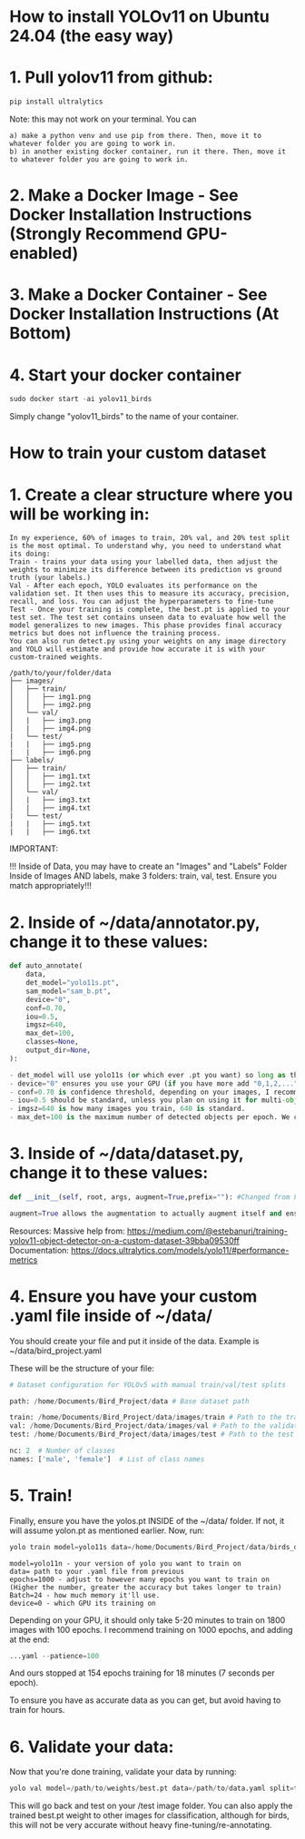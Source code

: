 # How to install YOLOv11 on Ubuntu 24.04 (the easy way)

# 1. Pull yolov11 from github:

```python
pip install ultralytics
```

Note: this may not work on your terminal. You can
```
a) make a python venv and use pip from there. Then, move it to whatever folder you are going to work in. 
b) in another existing docker container, run it there. Then, move it to whatever folder you are going to work in.
```

# 2. Make a Docker Image - See Docker Installation Instructions (Strongly Recommend GPU-enabled)

# 3. Make a Docker Container - See Docker Installation Instructions (At Bottom)

# 4. Start your docker container

```python
sudo docker start -ai yolov11_birds
````
Simply change "yolov11_birds" to the name of your container.

# How to train your custom dataset

# 1. Create a clear structure where you will be working in:
```
In my experience, 60% of images to train, 20% val, and 20% test split is the most optimal. To understand why, you need to understand what its doing:
Train - trains your data using your labelled data, then adjust the weights to minimize its difference between its prediction vs ground truth (your labels.)
Val - After each epoch, YOLO evaluates its performance on the validation set. It then uses this to measure its accuracy, precision, recall, and loss. You can adjust the hyperparameters to fine-tune
Test - Once your training is complete, the best.pt is applied to your test set. The test set contains unseen data to evaluate how well the model generalizes to new images. This phase provides final accuracy metrics but does not influence the training process.
You can also run detect.py using your weights on any image directory and YOLO will estimate and provide how accurate it is with your custom-trained weights.
```
```
/path/to/your/folder/data
├── images/
│   ├── train/
│   │   ├── img1.png
│   │   ├── img2.png
│   └── val/
│   |   ├── img3.png
│   |   ├── img4.png
|   └── test/  
|   |   ├── img5.png
|   |   ├── img6.png
├── labels/
│   ├── train/
│   │   ├── img1.txt
│   │   ├── img2.txt
│   └── val/
│   |   ├── img3.txt
│   |   ├── img4.txt
|   └── test/  
|   |   ├── img5.txt
|   |   ├── img6.txt
```

IMPORTANT:

!!! Inside of Data, you may have to create an "Images" and "Labels" Folder
Inside of Images AND labels, make 3 folders: train, val, test. Ensure you match appropriately!!!

# 2. Inside of ~/data/annotator.py, change it to these values:

```python
def auto_annotate(
    data,
    det_model="yolo11s.pt",
    sam_model="sam_b.pt",
    device="0",
    conf=0.70,
    iou=0.5,
    imgsz=640,
    max_det=100,
    classes=None,
    output_dir=None,
):

- det_model will use yolo11s (or which ever .pt you want) so long as the file is inside of the data folder as well. if not, it will assume yolo11n.
- device="0" ensures you use your GPU (if you have more add "0,1,2,...")
- conf=0.70 is confidence threshold, depending on your images, I recommend .7 for 70%
- iou=0.5 should be standard, unless you plan on using it for multi-object tracking.
- imgsz=640 is how many images you train, 640 is standard.
- max_det=100 is the maximum number of detected objects per epoch. We changed it to 100 to not over-annotate.
```

# 3. Inside of ~/data/dataset.py, change it to these values:
```python
def __init__(self, root, args, augment=True,prefix=""): #Changed from False

augment=True allows the augmentation to actually augment itself and ensure you have a fine-tuned model.
```

Resources: 
Massive help from: https://medium.com/@estebanuri/training-yolov11-object-detector-on-a-custom-dataset-39bba09530ff
Documentation: https://docs.ultralytics.com/models/yolo11/#performance-metrics

# 4. Ensure you have your custom .yaml file inside of ~/data/
You should create your file and put it inside of the data. 
Example is ~/data/bird_project.yaml

These will be the structure of your file:

```python
# Dataset configuration for YOLOv5 with manual train/val/test splits

path: /home/Documents/Bird_Project/data # Base dataset path 

train: /home/Documents/Bird_Project/data/images/train # Path to the train images
val: /home/Documents/Bird_Project/data/images/val # Path to the validation images
test: /home/Documents/Bird_Project/data/images/test # Path to the test images

nc: 2  # Number of classes
names: ['male', 'female']  # List of class names
```

# 5. Train!
Finally, ensure you have the yolos.pt INSIDE of the ~/data/ folder. If not, it will assume yolon.pt as mentioned earlier. Now, run:

```python
yolo train model=yolo11s data=/home/Documents/Bird_Project/data/birds_dataset_1.yaml epochs=1000 batch=24 device=0```
```
```
model=yolo11n - your version of yolo you want to train on
data= path to your .yaml file from previous
epochs=1000 - adjust to however many epochs you want to train on (Higher the number, greater the accuracy but takes longer to train)
Batch=24 - how much memory it'll use.
device=0 - which GPU its training on
```

Depending on your GPU, it should only take 5-20 minutes to train on 1800 images with 100 epochs. I recommend training on 1000 epochs, and adding at the end:

```python
...yaml --patience=100
```

And ours stopped at 154 epochs training for 18 minutes (7 seconds per epoch). 

To ensure you have as accurate data as you can get, but avoid having to train for hours.

# 6. Validate your data:
Now that you're done training, validate your data by running:

```python
yolo val model=/path/to/weights/best.pt data=/path/to/data.yaml split=test
```

This will go back and test on your /test image folder. You can also apply the trained best.pt weight to other images for classification, although for birds, this will not be very accurate without heavy fine-tuning/re-annotating.

